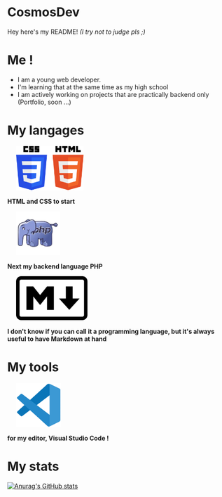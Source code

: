 ﻿# CosmosDev

Hey here's my README! *(I try not to judge pls ;)*

# Me !

- I am a young web developer.
- I'm learning that at the same time as my high school
- I am actively working on projects that are practically backend only (Portfolio, soon ...)

# My langages

<img height="100px" src="img/logo-html-css.png" style="padding: 0 20px;"> 

**HTML and CSS to start**

<img height="100px" src="img/logo-php.png" style="padding: 0 20px;">

**Next my backend language PHP**

<img height="100px" src="img/logo-markdown.png" style="padding: 0 20px;">

**I don't know if you can call it a programming language, but it's always useful to have Markdown at hand**

# My tools

<img height="100px" src="img/logo-vscode.png" style="padding: 0 20px;">

**for my editor, Visual Studio Code !**

# My stats

[![Anurag's GitHub stats](https://github-readme-stats.vercel.app/api?username=Cosmos506&show=reviews,discussions_started,discussions_answered,prs_merged,prs_merged_percentag)](https://github.com/anuraghazra/github-readme-stats)
